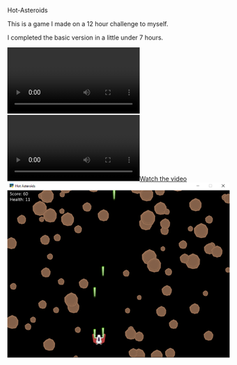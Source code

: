 Hot-Asteroids

This is a game I made on a 12 hour challenge to myself.

I completed the basic version in a little under 7 hours.

![](/art/Hot_Asteroids-Play-1.webm)
[![Watch the video](/art/Hot_Asteroids-Play-1.webm)](/art/Hot_Asteroids-Play-1.webm)
![Alt text](/art/Hot_Asteroids-Screen-1.png?raw=true)
